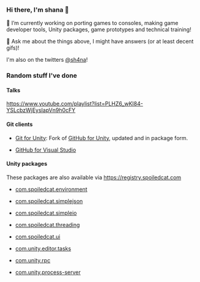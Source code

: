 ### Hi there, I'm shana 👋

🔭 I’m currently working on porting games to consoles, making game developer tools, Unity packages, game prototypes and technical training!

💬 Ask me about the things above, I might have answers (or at least decent gifs)!

I'm also on the twitters [@sh4na](https://twitter.com/sh4na)!


### Random stuff I've done

#### Talks

https://www.youtube.com/playlist?list=PLHZ6_wKI84-YSLcbzWjEysIapVn9h0cFY

#### Git clients

- [Git for Unity](https://github.com/Unity-Technologies/git-for-unity): Fork of [GitHub for Unity](https://github.com/github-for-unity/unity), updated and in package form.

- [GitHub for Visual Studio](https//github.com/github/VisualStudio)

#### Unity packages

These packages are also available via https://registry.spoiledcat.com

- [com.spoiledcat.environment](https://github.com/spoiledcat/UnityTools/tree/master/src/com.spoiledcat.environment)
- [com.spoiledcat.simplejson](https://github.com/spoiledcat/UnityTools/tree/master/src/com.spoiledcat.simplejson)
- [com.spoiledcat.simpleio](https://github.com/spoiledcat/UnityTools/tree/master/src/com.spoiledcat.simpleio)
- [com.spoiledcat.threading](https://github.com/spoiledcat/UnityTools/tree/master/src/com.spoiledcat.threading)
- [com.spoiledcat.ui](https://github.com/spoiledcat/UnityTools/tree/master/src/com.spoiledcat.ui)

- [com.unity.editor.tasks](https://github.com/Unity-Technologies/com.unity.editor.tasks)
- [com.unity.rpc](https://github.com/Unity-Technologies/com.unity.rpc)
- [com.unity.process-server](https://github.com/Unity-Technologies/com.unity.process-server)
